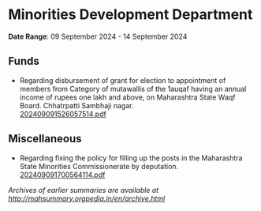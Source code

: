# Minorities Development Department

**Date Range**: 09 September 2024 - 14 September 2024


## Funds
- Regarding disbursement of grant for election to appointment of members from  Category of mutawallis of the 1auqaf having an annual income of rupees one lakh and above,  on Maharashtra State Waqf Board. Chhatrpatti Sambhaji nagar.\
  [202409091526057514.pdf](https://gr.maharashtra.gov.in/Site/Upload/Government%20Resolutions/English/202409091526057514.pdf)

## Miscellaneous
- Regarding fixing the policy for filling up the posts in the Maharashtra State Minorities Commissionerate by deputation.\
  [202409091700564114.pdf](https://gr.maharashtra.gov.in/Site/Upload/Government%20Resolutions/English/202409091700564114.pdf)


*Archives of earlier summaries are available at http://mahsummary.orgpedia.in/en/archive.html*